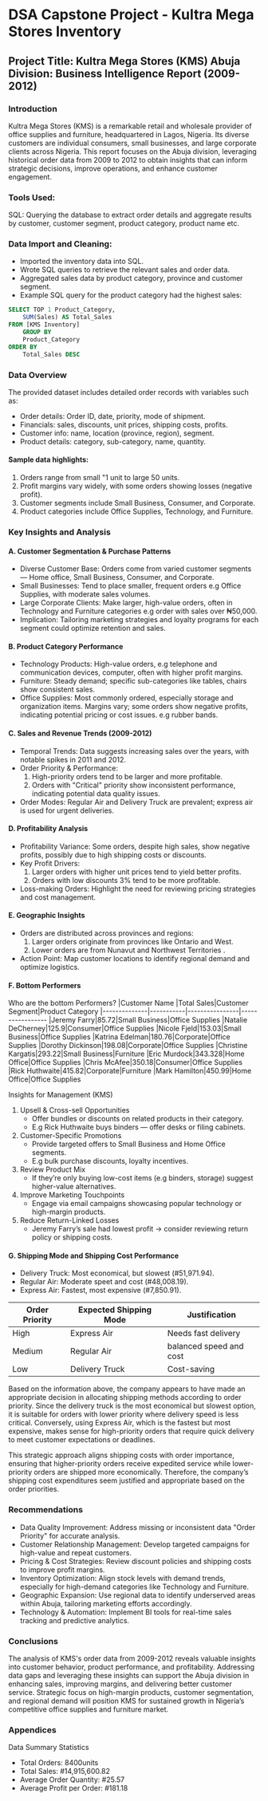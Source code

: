 # DSA Capstone Project - Kultra Mega Stores Inventory

## Project Title: Kultra Mega Stores (KMS) Abuja Division: Business Intelligence Report (2009-2012)

### Introduction
Kultra Mega Stores (KMS) is a remarkable retail and wholesale provider of office supplies and furniture, headquartered in Lagos, Nigeria. Its diverse customers are individual consumers, small businesses, and large corporate clients across Nigeria. This report focuses on the Abuja division, leveraging historical order data from 2009 to 2012 to obtain insights that can inform strategic decisions, improve operations, and enhance customer engagement.

### Tools Used:
SQL: Querying the database to extract order details and aggregate results by customer, customer segment, product category, product name etc.

### Data Import and Cleaning:
- Imported the inventory data into SQL.
- Wrote SQL queries to retrieve the relevant sales and order data.
- Aggregated sales data by product category, province and customer segment. 
- Example SQL query for the product category had the highest sales:
```SQL
SELECT TOP 1 Product_Category,
    SUM(Sales) AS Total_Sales
FROM [KMS Inventory]
    GROUP BY 
    Product_Category
ORDER BY 
    Total_Sales DESC
```

### Data Overview
The provided dataset includes detailed order records with variables such as:
- Order details: Order ID, date, priority, mode of shipment.
- Financials: sales, discounts, unit prices, shipping costs, profits.
- Customer info: name, location (province, region), segment.
- Product details: category, sub-category, name, quantity.

#### Sample data highlights:
  1. Orders range from small "1 unit to large 50 units.
  2. Profit margins vary widely, with some orders showing losses (negative profit).
  3. Customer segments include Small Business, Consumer, and Corporate.
  4. Product categories include Office Supplies, Technology, and Furniture.

### Key Insights and Analysis
#### A. Customer Segmentation & Purchase Patterns
- Diverse Customer Base: Orders come from varied customer segments — Home office, Small Business, Consumer, and Corporate.
- Small Businesses: Tend to place smaller, frequent orders e.g Office Supplies, with moderate sales volumes.
- Large Corporate Clients: Make larger, high-value orders, often in Technology and Furniture categories e.g order with sales over ₦50,000.
- Implication: Tailoring marketing strategies and loyalty programs for each segment could optimize retention and sales.

#### B. Product Category Performance
- Technology Products: High-value orders, e.g telephone and communication devices, computer, often with higher profit margins.
- Furniture: Steady demand; specific sub-categories like tables, chairs show consistent sales.
- Office Supplies: Most commonly ordered, especially storage and organization items. Margins vary; some orders show negative profits, indicating potential pricing or cost issues. e.g rubber bands.

#### C. Sales and Revenue Trends (2009-2012)
- Temporal Trends: Data suggests increasing sales over the years, with notable spikes in 2011 and 2012.
- Order Priority & Performance:
  1. High-priority orders tend to be larger and more profitable.
  2. Orders with "Critical" priority show inconsistent performance, indicating potential data quality issues.
- Order Modes: Regular Air and Delivery Truck are prevalent; express air is used for urgent deliveries.

#### D. Profitability Analysis
- Profitability Variance: Some orders, despite high sales, show negative profits, possibly due to high shipping costs or discounts.
- Key Profit Drivers:
  1. Larger orders with higher unit prices tend to yield better profits.
  2. Orders with low discounts 3% tend to be more profitable.
- Loss-making Orders: Highlight the need for reviewing pricing strategies and cost management.

#### E. Geographic Insights
- Orders are distributed across provinces and regions:
  1. Larger orders originate from provinces like Ontario and West.
  2. Lower orders are from Nunavut and Northwest Territories .
- Action Point: Map customer locations to identify regional demand and optimize logistics.

#### F. Bottom Performers
Who are the bottom Performers?
|Customer Name |Total Sales|Customer Segment|Product Category
|--------------|-----------|----------------|-----------------
|Jeremy Farry|85.72|Small Business|Office Supplies
|Natalie DeCherney|125.9|Consumer|Office Supplies
|Nicole Fjeld|153.03|Small Business|Office Supplies
|Katrina Edelman|180.76|Corporate|Office Supplies
|Dorothy Dickinson|198.08|Corporate|Office Supplies
|Christine Kargatis|293.22|Small Business|Furniture
|Eric Murdock|343.328|Home Office|Office Supplies
|Chris McAfee|350.18|Consumer|Office Supplies
|Rick Huthwaite|415.82|Corporate|Furniture
|Mark Hamilton|450.99|Home Office|Office Supplies

Insights for Management (KMS)
1.	Upsell & Cross-sell Opportunities
	- Offer bundles or discounts on related products in their category.
	- E.g Rick Huthwaite buys binders — offer desks or filing cabinets.
2.	Customer-Specific Promotions
   	- Provide targeted offers to Small Business and Home Office segments.
	- E.g bulk purchase discounts, loyalty incentives.
3.	Review Product Mix
   	- If they’re only buying low-cost items (e.g binders, storage) suggest higher-value alternatives.
4.	Improve Marketing Touchpoints
   	- Engage via email campaigns showcasing popular technology or high-margin products.
5.	Reduce Return-Linked Losses
   	- Jeremy Farry’s sale had lowest profit → consider reviewing return policy or shipping costs.
  
#### G. Shipping Mode and Shipping Cost Performance
- Delivery Truck: Most economical, but slowest (#51,971.94).
- Regular Air: Moderate speet and cost (#48,008.19).
- Express Air: Fastest, most expensive (#7,850.91).

|Order Priority|Expected Shipping Mode|Justification|
|--------------|----------------------|-------------|
|High|Express Air|Needs fast delivery
|Medium|Regular Air|balanced speed and cost
|Low|Delivery Truck|Cost-saving

Based on the information above, the company appears to have made an appropriate decision in allocating shipping methods according to order priority. Since the delivery truck is the most economical but slowest option, it is suitable for orders with lower priority where delivery speed is less critical. Conversely, using Express Air, which is the fastest but most expensive, makes sense for high-priority orders that require quick delivery to meet customer expectations or deadlines.

This strategic approach aligns shipping costs with order importance, ensuring that higher-priority orders receive expedited service while lower-priority orders are shipped more economically. Therefore, the company’s shipping cost expenditures seem justified and appropriate based on the order priorities.

### Recommendations
- Data Quality Improvement: Address missing or inconsistent data "Order Priority" for accurate analysis.
- Customer Relationship Management: Develop targeted campaigns for high-value and repeat customers.
- Pricing & Cost Strategies: Review discount policies and shipping costs to improve profit margins.
- Inventory Optimization: Align stock levels with demand trends, especially for high-demand categories like Technology and Furniture.
- Geographic Expansion: Use regional data to identify underserved areas within Abuja, tailoring marketing efforts accordingly.
- Technology & Automation: Implement BI tools for real-time sales tracking and predictive analytics.

### Conclusions
The analysis of KMS's order data from 2009-2012 reveals valuable insights into customer behavior, product performance, and profitability. Addressing data gaps and leveraging these insights can support the Abuja division in enhancing sales, improving margins, and delivering better customer service. Strategic focus on high-margin products, customer segmentation, and regional demand will position KMS for sustained growth in Nigeria’s competitive office supplies and furniture market.

### Appendices
Data Summary Statistics
- Total Orders: 8400units
- Total Sales: #14,915,600.82
- Average Order Quantity: #25.57
- Average Profit per Order: #181.18
